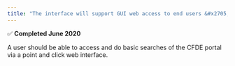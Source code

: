 ```yaml
---
title: "The interface will support GUI web access to end users &#x2705;"
---
```

 &#x2705; **Completed June 2020**

A user should be able to access and do basic searches of the CFDE portal via a point and click web interface.
